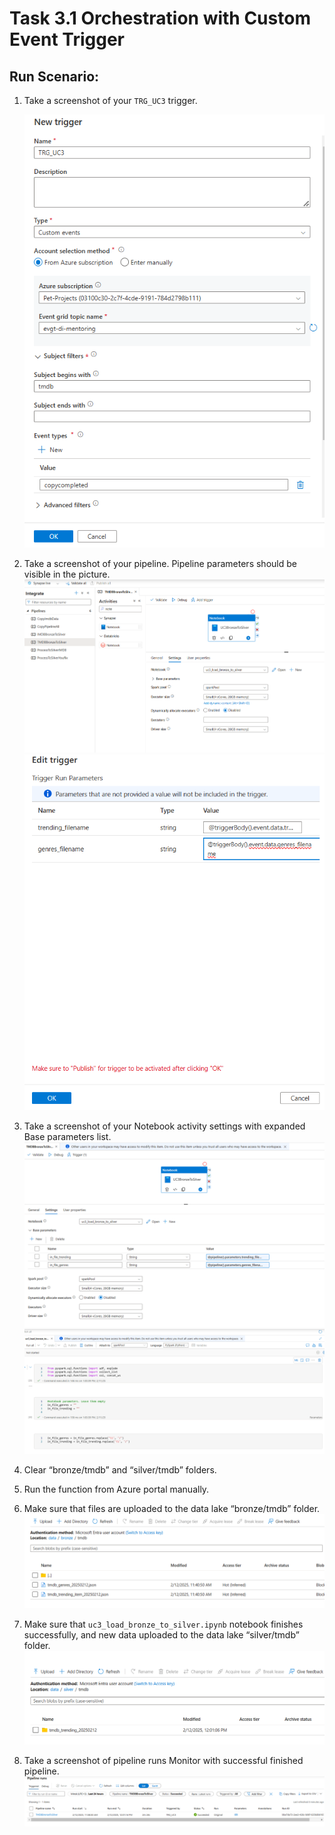 # Task 3.1 Orchestration with Custom Event Trigger

## Run Scenario:
1. Take a screenshot of your `TRG_UC3` trigger.

   ![](./screenshots/trigger-uc3.png)

2. Take a screenshot of your pipeline. Pipeline parameters should be visible in the picture.
   ![](./screenshots/pipeline-params.png)
   ![](./screenshots/trigger-run-parameters.png)

3. Take a screenshot of your Notebook activity settings with expanded Base parameters list.
   ![](./screenshots/base-params.png)
   ![](./screenshots/params-in-notebook.png)

4. Clear “bronze/tmdb” and “silver/tmdb” folders.
5. Run the function from Azure portal manually.
6. Make sure that files are uploaded to the data lake “bronze/tmdb” folder.
   ![](./screenshots/azure-function-run.png)

7. Make sure that `uc3_load_bronze_to_silver.ipynb` notebook finishes successfully, and new data uploaded
   to the data lake “silver/tmdb” folder.
   ![](./screenshots/data-in-silver.png)

8. Take a screenshot of pipeline runs Monitor with successful finished pipeline.
   ![](./screenshots/pipeline-success.png)